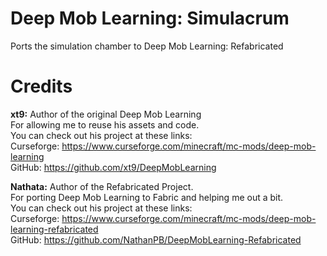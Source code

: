 # Deep Mob Learning: Simulacrum
Ports the simulation chamber to Deep Mob Learning: Refabricated  

# **Credits**  
**xt9:** Author of the original Deep Mob Learning \
For allowing me to reuse his assets and code.\
You can check out his project at these links:\
Curseforge: https://www.curseforge.com/minecraft/mc-mods/deep-mob-learning \
GitHub: https://github.com/xt9/DeepMobLearning

**Nathata:** Author of the Refabricated Project.\
For porting Deep Mob Learning to Fabric and helping me out a bit.\
You can check out his project at these links:\
Curseforge: https://www.curseforge.com/minecraft/mc-mods/deep-mob-learning-refabricated \
GitHub: https://github.com/NathanPB/DeepMobLearning-Refabricated
